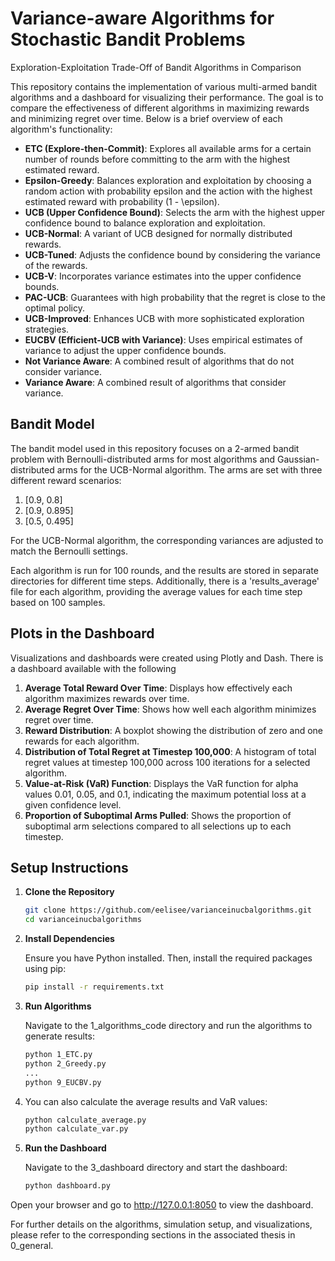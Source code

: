 # Variance-aware Algorithms for Stochastic Bandit Problems
Exploration-Exploitation Trade-Off of Bandit Algorithms in Comparison

This repository contains the implementation of various multi-armed bandit algorithms and a dashboard for visualizing their performance. The goal is to compare the effectiveness of different algorithms in maximizing rewards and minimizing regret over time. Below is a brief overview of each algorithm's functionality:

- **ETC (Explore-then-Commit)**: Explores all available arms for a certain number of rounds before committing to the arm with the highest estimated reward.
- **Epsilon-Greedy**: Balances exploration and exploitation by choosing a random action with probability epsilon and the action with the highest estimated reward with probability \(1 - \epsilon\).
- **UCB (Upper Confidence Bound)**: Selects the arm with the highest upper confidence bound to balance exploration and exploitation.
- **UCB-Normal**: A variant of UCB designed for normally distributed rewards.
- **UCB-Tuned**: Adjusts the confidence bound by considering the variance of the rewards.
- **UCB-V**: Incorporates variance estimates into the upper confidence bounds.
- **PAC-UCB**: Guarantees with high probability that the regret is close to the optimal policy.
- **UCB-Improved**: Enhances UCB with more sophisticated exploration strategies.
- **EUCBV (Efficient-UCB with Variance)**: Uses empirical estimates of variance to adjust the upper confidence bounds.
- **Not Variance Aware**: A combined result of algorithms that do not consider variance.
- **Variance Aware**: A combined result of algorithms that consider variance.


## Bandit Model

The bandit model used in this repository focuses on a 2-armed bandit problem with Bernoulli-distributed arms for most algorithms and Gaussian-distributed arms for the UCB-Normal algorithm. The arms are set with three different reward scenarios:

1. [0.9, 0.8]
2. [0.9, 0.895]
3. [0.5, 0.495]

For the UCB-Normal algorithm, the corresponding variances are adjusted to match the Bernoulli settings.

Each algorithm is run for 100 rounds, and the results are stored in separate directories for different time steps. Additionally, there is a 'results_average' file for each algorithm, providing the average values for each time step based on 100 samples.

## Plots in the Dashboard

Visualizations and dashboards were created using Plotly and Dash. There is a dashboard available with the following 

1. **Average Total Reward Over Time**: Displays how effectively each algorithm maximizes rewards over time.
2. **Average Regret Over Time**: Shows how well each algorithm minimizes regret over time.
3. **Reward Distribution**: A boxplot showing the distribution of zero and one rewards for each algorithm.
4. **Distribution of Total Regret at Timestep 100,000**: A histogram of total regret values at timestep 100,000 across 100 iterations for a selected algorithm.
5. **Value-at-Risk (VaR) Function**: Displays the VaR function for alpha values 0.01, 0.05, and 0.1, indicating the maximum potential loss at a given confidence level.
6. **Proportion of Suboptimal Arms Pulled**: Shows the proportion of suboptimal arm selections compared to all selections up to each timestep.

## Setup Instructions

1. **Clone the Repository**

   ```bash
   git clone https://github.com/eelisee/varianceinucbalgorithms.git
   cd varianceinucbalgorithms
   
2. **Install Dependencies**

   Ensure you have Python installed. Then, install the required packages using pip:
   ```bash
   pip install -r requirements.txt

4. **Run Algorithms**
   
   Navigate to the 1_algorithms_code directory and run the algorithms to generate results:

   ```bash
   python 1_ETC.py
   python 2_Greedy.py
   ...
   python 9_EUCBV.py

5. You can also calculate the average results and VaR values:

   ```bash
   python calculate_average.py
   python calculate_var.py

6. **Run the Dashboard**

   Navigate to the 3_dashboard directory and start the dashboard:
   
   ```bash
   python dashboard.py

Open your browser and go to http://127.0.0.1:8050 to view the dashboard.
   
For further details on the algorithms, simulation setup, and visualizations, please refer to the corresponding sections in the associated thesis in 0_general.








